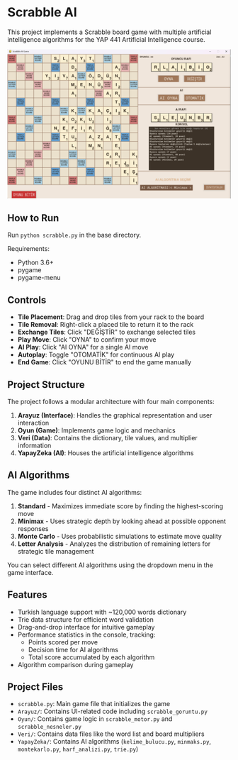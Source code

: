 # Scrabble AI

This project implements a Scrabble board game with multiple artificial intelligence algorithms for the YAP 441 Artificial Intelligence course.

![Game Image](genel_arayuz.png)

## How to Run

Run `python scrabble.py` in the base directory. 

Requirements:
- Python 3.6+
- pygame
- pygame-menu

## Controls

- **Tile Placement**: Drag and drop tiles from your rack to the board
- **Tile Removal**: Right-click a placed tile to return it to the rack
- **Exchange Tiles**: Click "DEĞİŞTİR" to exchange selected tiles
- **Play Move**: Click "OYNA" to confirm your move
- **AI Play**: Click "AI OYNA" for a single AI move
- **Autoplay**: Toggle "OTOMATİK" for continuous AI play
- **End Game**: Click "OYUNU BİTİR" to end the game manually

## Project Structure

The project follows a modular architecture with four main components:

1. **Arayuz (Interface)**: Handles the graphical representation and user interaction
2. **Oyun (Game)**: Implements game logic and mechanics
3. **Veri (Data)**: Contains the dictionary, tile values, and multiplier information
4. **YapayZeka (AI)**: Houses the artificial intelligence algorithms

## AI Algorithms

The game includes four distinct AI algorithms:

1. **Standard** - Maximizes immediate score by finding the highest-scoring move
2. **Minimax** - Uses strategic depth by looking ahead at possible opponent responses
3. **Monte Carlo** - Uses probabilistic simulations to estimate move quality
4. **Letter Analysis** - Analyzes the distribution of remaining letters for strategic tile management

You can select different AI algorithms using the dropdown menu in the game interface.

## Features

- Turkish language support with ~120,000 words dictionary
- Trie data structure for efficient word validation
- Drag-and-drop interface for intuitive gameplay
- Performance statistics in the console, tracking:
  - Points scored per move
  - Decision time for AI algorithms
  - Total score accumulated by each algorithm
- Algorithm comparison during gameplay

## Project Files

- `scrabble.py`: Main game file that initializes the game
- `Arayuz/`: Contains UI-related code including `scrabble_goruntu.py`
- `Oyun/`: Contains game logic in `scrabble_motor.py` and `scrabble_nesneler.py`
- `Veri/`: Contains data files like the word list and board multipliers
- `YapayZeka/`: Contains AI algorithms (`kelime_bulucu.py`, `minmaks.py`, `montekarlo.py`, `harf_analizi.py`, `trie.py`)
